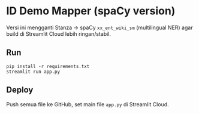 # ID Demo Mapper (spaCy version)

Versi ini mengganti Stanza → spaCy `xx_ent_wiki_sm` (multilingual NER) agar build di Streamlit Cloud lebih ringan/stabil.

## Run
```
pip install -r requirements.txt
streamlit run app.py
```

## Deploy
Push semua file ke GitHub, set main file `app.py` di Streamlit Cloud.
